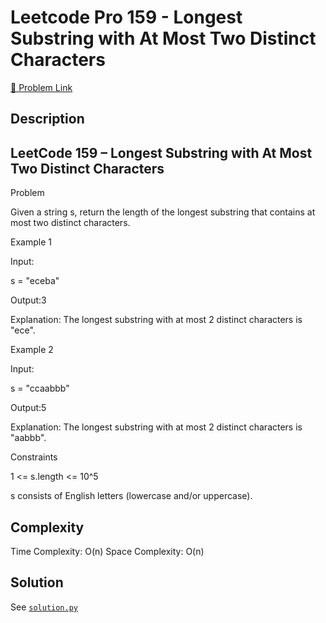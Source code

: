 # Leetcode Pro 159 - Longest Substring with At Most Two Distinct Characters

[🔗 Problem Link](https://leetcode.com/problems/longest-substring-with-at-most-two-distinct-characters/)

## Description

## LeetCode 159 – Longest Substring with At Most Two Distinct Characters

Problem

Given a string s, return the length of the longest substring that contains at most two distinct characters.

Example 1

Input:

s = "eceba"

Output:3

Explanation:
The longest substring with at most 2 distinct characters is "ece".

Example 2

Input:

s = "ccaabbb"

Output:5

Explanation:
The longest substring with at most 2 distinct characters is "aabbb".

Constraints

1 <= s.length <= 10^5

s consists of English letters (lowercase and/or uppercase).

## Complexity

Time Complexity: O(n)
Space Complexity: O(n)

## Solution

See [`solution.py`](solution.py)
